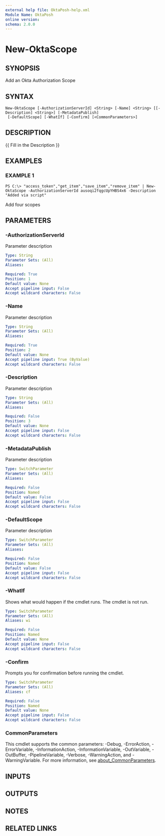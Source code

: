 ```yaml
---
external help file: OktaPosh-help.xml
Module Name: OktaPosh
online version:
schema: 2.0.0
---
```


# New-OktaScope

## SYNOPSIS
Add an Okta Authorization Scope

## SYNTAX

```
New-OktaScope [-AuthorizationServerId] <String> [-Name] <String> [[-Description] <String>] [-MetadataPublish]
 [-DefaultScope] [-WhatIf] [-Confirm] [<CommonParameters>]
```

## DESCRIPTION
{{ Fill in the Description }}

## EXAMPLES

### EXAMPLE 1
```
PS C:\> "access_token","get_item","save_item","remove_item" | New-OktaScope -AuthorizationServerId ausoqi2fqgcUpYHBS4x6 -Description "Added via script"
```

Add four scopes

## PARAMETERS

### -AuthorizationServerId
Parameter description

```yaml
Type: String
Parameter Sets: (All)
Aliases:

Required: True
Position: 1
Default value: None
Accept pipeline input: False
Accept wildcard characters: False
```

### -Name
Parameter description

```yaml
Type: String
Parameter Sets: (All)
Aliases:

Required: True
Position: 2
Default value: None
Accept pipeline input: True (ByValue)
Accept wildcard characters: False
```

### -Description
Parameter description

```yaml
Type: String
Parameter Sets: (All)
Aliases:

Required: False
Position: 3
Default value: None
Accept pipeline input: False
Accept wildcard characters: False
```

### -MetadataPublish
Parameter description

```yaml
Type: SwitchParameter
Parameter Sets: (All)
Aliases:

Required: False
Position: Named
Default value: False
Accept pipeline input: False
Accept wildcard characters: False
```

### -DefaultScope
Parameter description

```yaml
Type: SwitchParameter
Parameter Sets: (All)
Aliases:

Required: False
Position: Named
Default value: False
Accept pipeline input: False
Accept wildcard characters: False
```

### -WhatIf
Shows what would happen if the cmdlet runs.
The cmdlet is not run.

```yaml
Type: SwitchParameter
Parameter Sets: (All)
Aliases: wi

Required: False
Position: Named
Default value: None
Accept pipeline input: False
Accept wildcard characters: False
```

### -Confirm
Prompts you for confirmation before running the cmdlet.

```yaml
Type: SwitchParameter
Parameter Sets: (All)
Aliases: cf

Required: False
Position: Named
Default value: None
Accept pipeline input: False
Accept wildcard characters: False
```

### CommonParameters
This cmdlet supports the common parameters: -Debug, -ErrorAction, -ErrorVariable, -InformationAction, -InformationVariable, -OutVariable, -OutBuffer, -PipelineVariable, -Verbose, -WarningAction, and -WarningVariable. For more information, see [about_CommonParameters](http://go.microsoft.com/fwlink/?LinkID=113216).

## INPUTS

## OUTPUTS

## NOTES

## RELATED LINKS

